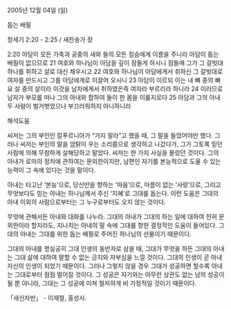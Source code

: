 2005년 12월 04일 (일)

돕는 배필



창세기 2:20 - 2:25 / 새찬송가  장


2:20 아담이 모든 가축과 공중의 새와 들의 모든 짐승에게 이름을 주니라 아담이 돕는 배필이 없으므로 21 여호와 하나님이 아담을 깊이 잠들게 하시니 잠들매 그가 그 갈빗대 하나를 취하고 살로 대신 채우시고 22 여호와 하나님이 아담에게서 취하신 그 갈빗대로 여자를 만드시고 그를 아담에게로 이끌어 오시니 23 아담이 이르되 이는 내 뼈 중의 뼈요 살 중의 살이라 이것을 남자에게서 취하였은즉 여자라 부르리라 하니라 24 이러므로 남자가 부모를 떠나 그의 아내와 합하여 둘이 한 몸을 이룰지로다 25 아담과 그의 아내 두 사람이 벌거벗었으나 부끄러워하지 아니하니라

해석도움





씨저는 그의 부인인 칼푸르니아가 “가지 말라”고 했을 때, 그 말을 들었어야만 했다. 그러나 씨저는 부인의 말을 암탉이 우는 소리쯤으로 생각하고 나갔다가, 그가 그토록 믿던 사람에 의해 무참하게 살해당하고 말았다. 씨저는 한 가지 사실을 몰랐던 것이다. 그의 아내가 로마의 정치에 관하여는 문외한이지만, 남편인 자기를 본능적으로 도울 수 있는 능력이 그 속에 있다는 것을 말이다. 

아내는 타고난 ‘본능’으로, 당신만을 향하는 ‘마음’으로, 마름이 없는 ‘사랑’으로, 그리고 무엇보다도 믿는 아내는 하나님께서 주신 ‘지혜’로 그대를 돕는다. 이런 도움은 그대의 아내 이외의 사람으로부터는 그 누구로부터도 오지 않는 것이다. 

무엇에 관해서든 아내와 대화를 나누라. 그대의 아내가 그대의 하는 일에 대하여 전혀 문외한이라 할지라도, 지나치는 아내의 말 속에 그대를 향한 결정적인 도움이 들어있다. 그대의 아내는 그대를 위한 돕는 배필로 주어진 하나님의 선물이기 때문이다. 

그대의 아내를 명실공히 그대 인생의 동반자로 삼을 때, 그대가 무엇을 하든 그대의 아내는 그대 삶에 대하여 말할 수 없는 긍지와 자부심을 느낄 것이다. 그대의 인생이 곧 아내 자신의 인생이 되었기 때문이다. 그러나 그렇지 않을 경우 그대가 성공하면 할수록 아내는 그대로부터 점점 멀어질 것이다. 그 성공은 자기와는 아무런 상관도 없는 남의 성공이 될 뿐 아니라, 그대는 그 성공에 미쳐 철저하게 비 가정적일 것이기 때문이다. 

「새신자반」 - 이재철, 홍성사.